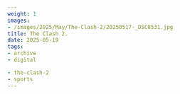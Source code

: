 ```yaml
---
weight: 1
images:
- /images/2025/May/The-Clash-2/20250517-_DSC0531.jpg
title: The Clash 2.
date: 2025-05-19
tags:
- archive
- digital

- the-clash-2
- sports
---
```


